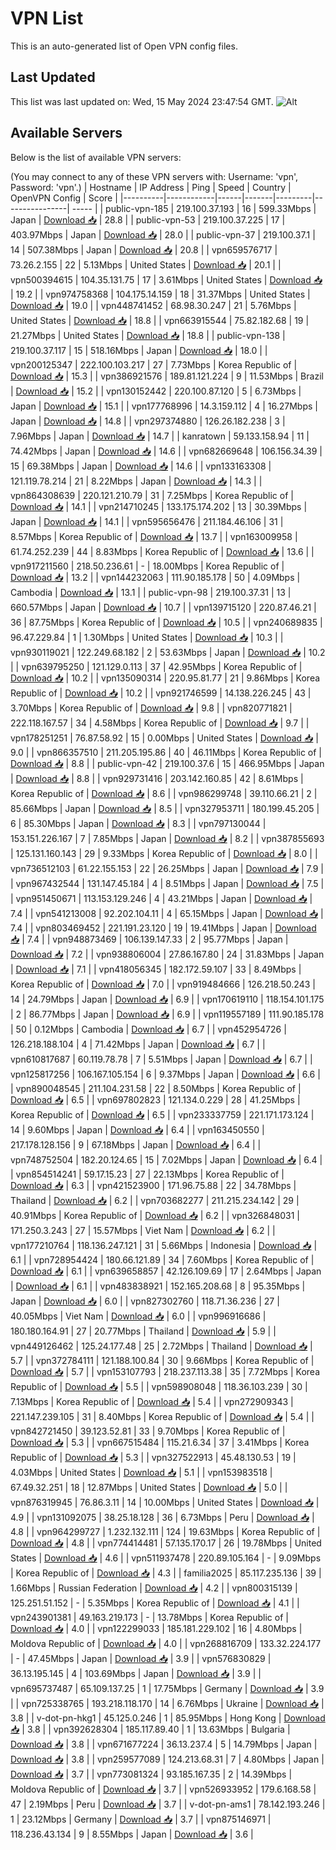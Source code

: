# VPN List

This is an auto-generated list of Open VPN config files.

## Last Updated

This list was last updated on: Wed, 15 May 2024 23:47:54 GMT.
![Alt](https://repobeats.axiom.co/api/embed/186b98318ef1479477931607c1ad7d823f12451f.svg "Repobeats analytics image")

## Available Servers

Below is the list of available VPN servers:

(You may connect to any of these VPN servers with: Username: 'vpn', Password: 'vpn'.)
| Hostname | IP Address | Ping | Speed | Country | OpenVPN Config | Score |
|----------|------------|------|-------|---------|----------------| ----- |
| public-vpn-185 | 219.100.37.193 | 16 | 599.33Mbps | Japan | [Download 📥](./configs/server_0_JP.ovpn) | 28.8 |
| public-vpn-53 | 219.100.37.225 | 17 | 403.97Mbps | Japan | [Download 📥](./configs/server_1_JP.ovpn) | 28.0 |
| public-vpn-37 | 219.100.37.1 | 14 | 507.38Mbps | Japan | [Download 📥](./configs/server_2_JP.ovpn) | 20.8 |
| vpn659576717 | 73.26.2.155 | 22 | 5.13Mbps | United States | [Download 📥](./configs/server_3_US.ovpn) | 20.1 |
| vpn500394615 | 104.35.131.75 | 17 | 3.61Mbps | United States | [Download 📥](./configs/server_4_US.ovpn) | 19.2 |
| vpn974758368 | 104.175.14.159 | 18 | 31.37Mbps | United States | [Download 📥](./configs/server_5_US.ovpn) | 19.0 |
| vpn448741452 | 68.98.30.247 | 21 | 5.76Mbps | United States | [Download 📥](./configs/server_6_US.ovpn) | 18.8 |
| vpn663915544 | 75.82.182.68 | 19 | 21.27Mbps | United States | [Download 📥](./configs/server_7_US.ovpn) | 18.8 |
| public-vpn-138 | 219.100.37.117 | 15 | 518.16Mbps | Japan | [Download 📥](./configs/server_8_JP.ovpn) | 18.0 |
| vpn200125347 | 222.100.103.217 | 27 | 7.73Mbps | Korea Republic of | [Download 📥](./configs/server_9_KR.ovpn) | 15.3 |
| vpn386921576 | 189.81.121.224 | 9 | 11.53Mbps | Brazil | [Download 📥](./configs/server_10_BR.ovpn) | 15.2 |
| vpn130152442 | 220.100.87.120 | 5 | 6.73Mbps | Japan | [Download 📥](./configs/server_11_JP.ovpn) | 15.1 |
| vpn177768996 | 14.3.159.112 | 4 | 16.27Mbps | Japan | [Download 📥](./configs/server_12_JP.ovpn) | 14.8 |
| vpn297374880 | 126.26.182.238 | 3 | 7.96Mbps | Japan | [Download 📥](./configs/server_13_JP.ovpn) | 14.7 |
| kanratown | 59.133.158.94 | 11 | 74.42Mbps | Japan | [Download 📥](./configs/server_14_JP.ovpn) | 14.6 |
| vpn682669648 | 106.156.34.39 | 15 | 69.38Mbps | Japan | [Download 📥](./configs/server_15_JP.ovpn) | 14.6 |
| vpn133163308 | 121.119.78.214 | 21 | 8.22Mbps | Japan | [Download 📥](./configs/server_16_JP.ovpn) | 14.3 |
| vpn864308639 | 220.121.210.79 | 31 | 7.25Mbps | Korea Republic of | [Download 📥](./configs/server_17_KR.ovpn) | 14.1 |
| vpn214710245 | 133.175.174.202 | 13 | 30.39Mbps | Japan | [Download 📥](./configs/server_18_JP.ovpn) | 14.1 |
| vpn595656476 | 211.184.46.106 | 31 | 8.57Mbps | Korea Republic of | [Download 📥](./configs/server_19_KR.ovpn) | 13.7 |
| vpn163009958 | 61.74.252.239 | 44 | 8.83Mbps | Korea Republic of | [Download 📥](./configs/server_20_KR.ovpn) | 13.6 |
| vpn917211560 | 218.50.236.61 | - | 18.00Mbps | Korea Republic of | [Download 📥](./configs/server_21_KR.ovpn) | 13.2 |
| vpn144232063 | 111.90.185.178 | 50 | 4.09Mbps | Cambodia | [Download 📥](./configs/server_22_KH.ovpn) | 13.1 |
| public-vpn-98 | 219.100.37.31 | 13 | 660.57Mbps | Japan | [Download 📥](./configs/server_23_JP.ovpn) | 10.7 |
| vpn139715120 | 220.87.46.21 | 36 | 87.75Mbps | Korea Republic of | [Download 📥](./configs/server_24_KR.ovpn) | 10.5 |
| vpn240689835 | 96.47.229.84 | 1 | 1.30Mbps | United States | [Download 📥](./configs/server_25_US.ovpn) | 10.3 |
| vpn930119021 | 122.249.68.182 | 2 | 53.63Mbps | Japan | [Download 📥](./configs/server_26_JP.ovpn) | 10.2 |
| vpn639795250 | 121.129.0.113 | 37 | 42.95Mbps | Korea Republic of | [Download 📥](./configs/server_27_KR.ovpn) | 10.2 |
| vpn135090314 | 220.95.81.77 | 21 | 9.86Mbps | Korea Republic of | [Download 📥](./configs/server_28_KR.ovpn) | 10.2 |
| vpn921746599 | 14.138.226.245 | 43 | 3.70Mbps | Korea Republic of | [Download 📥](./configs/server_29_KR.ovpn) | 9.8 |
| vpn820771821 | 222.118.167.57 | 34 | 4.58Mbps | Korea Republic of | [Download 📥](./configs/server_30_KR.ovpn) | 9.7 |
| vpn178251251 | 76.87.58.92 | 15 | 0.00Mbps | United States | [Download 📥](./configs/server_31_US.ovpn) | 9.0 |
| vpn866357510 | 211.205.195.86 | 40 | 46.11Mbps | Korea Republic of | [Download 📥](./configs/server_32_KR.ovpn) | 8.8 |
| public-vpn-42 | 219.100.37.6 | 15 | 466.95Mbps | Japan | [Download 📥](./configs/server_33_JP.ovpn) | 8.8 |
| vpn929731416 | 203.142.160.85 | 42 | 8.61Mbps | Korea Republic of | [Download 📥](./configs/server_34_KR.ovpn) | 8.6 |
| vpn986299748 | 39.110.66.21 | 2 | 85.66Mbps | Japan | [Download 📥](./configs/server_35_JP.ovpn) | 8.5 |
| vpn327953711 | 180.199.45.205 | 6 | 85.30Mbps | Japan | [Download 📥](./configs/server_36_JP.ovpn) | 8.3 |
| vpn797130044 | 153.151.226.167 | 7 | 7.85Mbps | Japan | [Download 📥](./configs/server_37_JP.ovpn) | 8.2 |
| vpn387855693 | 125.131.160.143 | 29 | 9.33Mbps | Korea Republic of | [Download 📥](./configs/server_38_KR.ovpn) | 8.0 |
| vpn736512103 | 61.22.155.153 | 22 | 26.25Mbps | Japan | [Download 📥](./configs/server_39_JP.ovpn) | 7.9 |
| vpn967432544 | 131.147.45.184 | 4 | 8.51Mbps | Japan | [Download 📥](./configs/server_40_JP.ovpn) | 7.5 |
| vpn951450671 | 113.153.129.246 | 4 | 43.21Mbps | Japan | [Download 📥](./configs/server_41_JP.ovpn) | 7.4 |
| vpn541213008 | 92.202.104.11 | 4 | 65.15Mbps | Japan | [Download 📥](./configs/server_42_JP.ovpn) | 7.4 |
| vpn803469452 | 221.191.23.120 | 19 | 19.41Mbps | Japan | [Download 📥](./configs/server_43_JP.ovpn) | 7.4 |
| vpn948873469 | 106.139.147.33 | 2 | 95.77Mbps | Japan | [Download 📥](./configs/server_44_JP.ovpn) | 7.2 |
| vpn938806004 | 27.86.167.80 | 24 | 31.83Mbps | Japan | [Download 📥](./configs/server_45_JP.ovpn) | 7.1 |
| vpn418056345 | 182.172.59.107 | 33 | 8.49Mbps | Korea Republic of | [Download 📥](./configs/server_46_KR.ovpn) | 7.0 |
| vpn919484666 | 126.218.50.243 | 14 | 24.79Mbps | Japan | [Download 📥](./configs/server_47_JP.ovpn) | 6.9 |
| vpn170619110 | 118.154.101.175 | 2 | 86.77Mbps | Japan | [Download 📥](./configs/server_48_JP.ovpn) | 6.9 |
| vpn119557189 | 111.90.185.178 | 50 | 0.12Mbps | Cambodia | [Download 📥](./configs/server_49_KH.ovpn) | 6.7 |
| vpn452954726 | 126.218.188.104 | 4 | 71.42Mbps | Japan | [Download 📥](./configs/server_50_JP.ovpn) | 6.7 |
| vpn610817687 | 60.119.78.78 | 7 | 5.51Mbps | Japan | [Download 📥](./configs/server_51_JP.ovpn) | 6.7 |
| vpn125817256 | 106.167.105.154 | 6 | 9.37Mbps | Japan | [Download 📥](./configs/server_52_JP.ovpn) | 6.6 |
| vpn890048545 | 211.104.231.58 | 22 | 8.50Mbps | Korea Republic of | [Download 📥](./configs/server_53_KR.ovpn) | 6.5 |
| vpn697802823 | 121.134.0.229 | 28 | 41.25Mbps | Korea Republic of | [Download 📥](./configs/server_54_KR.ovpn) | 6.5 |
| vpn233337759 | 221.171.173.124 | 14 | 9.60Mbps | Japan | [Download 📥](./configs/server_55_JP.ovpn) | 6.4 |
| vpn163450550 | 217.178.128.156 | 9 | 67.18Mbps | Japan | [Download 📥](./configs/server_56_JP.ovpn) | 6.4 |
| vpn748752504 | 182.20.124.65 | 15 | 7.02Mbps | Japan | [Download 📥](./configs/server_57_JP.ovpn) | 6.4 |
| vpn854514241 | 59.17.15.23 | 27 | 22.13Mbps | Korea Republic of | [Download 📥](./configs/server_58_KR.ovpn) | 6.3 |
| vpn421523900 | 171.96.75.88 | 22 | 34.78Mbps | Thailand | [Download 📥](./configs/server_59_TH.ovpn) | 6.2 |
| vpn703682277 | 211.215.234.142 | 29 | 40.91Mbps | Korea Republic of | [Download 📥](./configs/server_60_KR.ovpn) | 6.2 |
| vpn326848031 | 171.250.3.243 | 27 | 15.57Mbps | Viet Nam | [Download 📥](./configs/server_61_VN.ovpn) | 6.2 |
| vpn177210764 | 118.136.247.121 | 31 | 5.66Mbps | Indonesia | [Download 📥](./configs/server_62_ID.ovpn) | 6.1 |
| vpn728954424 | 180.66.121.89 | 34 | 7.60Mbps | Korea Republic of | [Download 📥](./configs/server_63_KR.ovpn) | 6.1 |
| vpn639658857 | 42.126.109.69 | 17 | 2.64Mbps | Japan | [Download 📥](./configs/server_64_JP.ovpn) | 6.1 |
| vpn483838921 | 152.165.208.68 | 8 | 95.35Mbps | Japan | [Download 📥](./configs/server_65_JP.ovpn) | 6.0 |
| vpn827302760 | 118.71.36.236 | 27 | 40.05Mbps | Viet Nam | [Download 📥](./configs/server_66_VN.ovpn) | 6.0 |
| vpn996916686 | 180.180.164.91 | 27 | 20.77Mbps | Thailand | [Download 📥](./configs/server_67_TH.ovpn) | 5.9 |
| vpn449126462 | 125.24.177.48 | 25 | 2.72Mbps | Thailand | [Download 📥](./configs/server_68_TH.ovpn) | 5.7 |
| vpn372784111 | 121.188.100.84 | 30 | 9.66Mbps | Korea Republic of | [Download 📥](./configs/server_69_KR.ovpn) | 5.7 |
| vpn153107793 | 218.237.113.38 | 35 | 7.72Mbps | Korea Republic of | [Download 📥](./configs/server_70_KR.ovpn) | 5.5 |
| vpn598908048 | 118.36.103.239 | 30 | 7.13Mbps | Korea Republic of | [Download 📥](./configs/server_71_KR.ovpn) | 5.4 |
| vpn272909343 | 221.147.239.105 | 31 | 8.40Mbps | Korea Republic of | [Download 📥](./configs/server_72_KR.ovpn) | 5.4 |
| vpn842721450 | 39.123.52.81 | 33 | 9.70Mbps | Korea Republic of | [Download 📥](./configs/server_73_KR.ovpn) | 5.3 |
| vpn667515484 | 115.21.6.34 | 37 | 3.41Mbps | Korea Republic of | [Download 📥](./configs/server_74_KR.ovpn) | 5.3 |
| vpn327522913 | 45.48.130.53 | 19 | 4.03Mbps | United States | [Download 📥](./configs/server_75_US.ovpn) | 5.1 |
| vpn153983518 | 67.49.32.251 | 18 | 12.87Mbps | United States | [Download 📥](./configs/server_76_US.ovpn) | 5.0 |
| vpn876319945 | 76.86.3.11 | 14 | 10.00Mbps | United States | [Download 📥](./configs/server_77_US.ovpn) | 4.9 |
| vpn131092075 | 38.25.18.128 | 36 | 6.73Mbps | Peru | [Download 📥](./configs/server_78_PE.ovpn) | 4.8 |
| vpn964299727 | 1.232.132.111 | 124 | 19.63Mbps | Korea Republic of | [Download 📥](./configs/server_79_KR.ovpn) | 4.8 |
| vpn774414481 | 57.135.170.17 | 26 | 19.78Mbps | United States | [Download 📥](./configs/server_80_US.ovpn) | 4.6 |
| vpn511937478 | 220.89.105.164 | - | 9.09Mbps | Korea Republic of | [Download 📥](./configs/server_81_KR.ovpn) | 4.3 |
| familia2025 | 85.117.235.136 | 39 | 1.66Mbps | Russian Federation | [Download 📥](./configs/server_82_RU.ovpn) | 4.2 |
| vpn800315139 | 125.251.51.152 | - | 5.35Mbps | Korea Republic of | [Download 📥](./configs/server_83_KR.ovpn) | 4.1 |
| vpn243901381 | 49.163.219.173 | - | 13.78Mbps | Korea Republic of | [Download 📥](./configs/server_84_KR.ovpn) | 4.0 |
| vpn122299033 | 185.181.229.102 | 16 | 4.80Mbps | Moldova Republic of | [Download 📥](./configs/server_85_MD.ovpn) | 4.0 |
| vpn268816709 | 133.32.224.177 | - | 47.45Mbps | Japan | [Download 📥](./configs/server_86_JP.ovpn) | 3.9 |
| vpn576830829 | 36.13.195.145 | 4 | 103.69Mbps | Japan | [Download 📥](./configs/server_87_JP.ovpn) | 3.9 |
| vpn695737487 | 65.109.137.25 | 1 | 17.75Mbps | Germany | [Download 📥](./configs/server_88_DE.ovpn) | 3.9 |
| vpn725338765 | 193.218.118.170 | 14 | 6.76Mbps | Ukraine | [Download 📥](./configs/server_89_UA.ovpn) | 3.8 |
| v-dot-pn-hkg1 | 45.125.0.246 | 1 | 85.95Mbps | Hong Kong | [Download 📥](./configs/server_90_HK.ovpn) | 3.8 |
| vpn392628304 | 185.117.89.40 | 1 | 13.63Mbps | Bulgaria | [Download 📥](./configs/server_91_BG.ovpn) | 3.8 |
| vpn671677224 | 36.13.237.4 | 5 | 14.79Mbps | Japan | [Download 📥](./configs/server_92_JP.ovpn) | 3.8 |
| vpn259577089 | 124.213.68.31 | 7 | 4.80Mbps | Japan | [Download 📥](./configs/server_93_JP.ovpn) | 3.7 |
| vpn773081324 | 93.185.167.35 | 2 | 14.39Mbps | Moldova Republic of | [Download 📥](./configs/server_94_MD.ovpn) | 3.7 |
| vpn526933952 | 179.6.168.58 | 47 | 2.19Mbps | Peru | [Download 📥](./configs/server_95_PE.ovpn) | 3.7 |
| v-dot-pn-ams1 | 78.142.193.246 | 1 | 23.12Mbps | Germany | [Download 📥](./configs/server_96_DE.ovpn) | 3.7 |
| vpn875146971 | 118.236.43.134 | 9 | 8.55Mbps | Japan | [Download 📥](./configs/server_97_JP.ovpn) | 3.6 |
